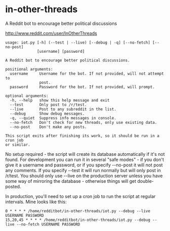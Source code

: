 in-other-threads
================

A Reddit bot to encourage better political discussions

http://www.reddit.com/user/InOtherThreads

~~~
usage: iot.py [-h] (--test | --live) [--debug | -q] [--no-fetch] [--no-post]
              [username] [password]

A Reddit bot to encourage better political discussions.

positional arguments:
  username     Username for the bot. If not provided, will not attempt to
               post.
  password     Password for the bot. If not provided, will prompt.

optional arguments:
  -h, --help   show this help message and exit
  --test       Only post to /r/test.
  --live       Post to any subreddit in the list.
  --debug      Show debug messages.
  -q, --quiet  Suppress info messages in console.
  --no-fetch   Don't check for new threads, only use existing data.
  --no-post    Don't make any posts.

This script exits after finishing its work, so it should be run in a cron job
or similar.
~~~

No setup required - the script will create its database automatically if it's not found. For development you can run it 
in several "safe modes" - if you don't give it a username and password, or if you specify --no-post it will not post any
comments. If you specify --test it will run normally but will only post in /r/test. You should only use --live on the
production server unless you have some way of mirroring the database - otherwise things will get double-posted.

In production, you'll need to set up a cron job to run the script at regular intervals. Mine looks like this:
~~~
0 * * * * /home/redditbot/in-other-threads/iot.py --debug --live USERNAME PASSWORD
15,20,45 * * * * /home/redditbot/in-other-threads/iot.py --debug --live --no-fetch USERNAME PASSWORD
~~~
